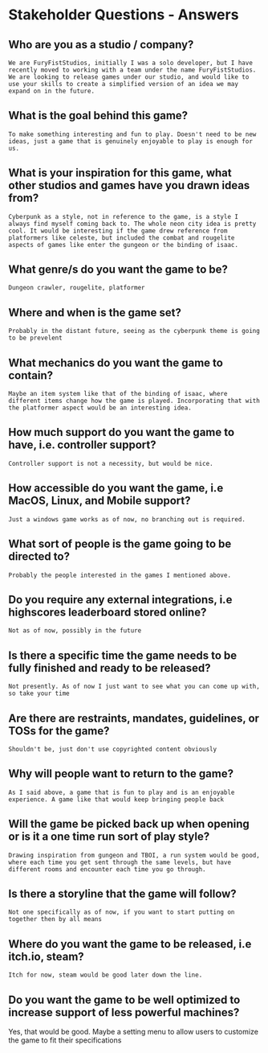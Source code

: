 # Stakeholder Questions - Answers

## Who are you as a studio / company?

    We are FuryFistStudios, initially I was a solo developer, but I have recently moved to working with a team under the name FuryFistStudios. We are looking to release games under our studio, and would like to use your skills to create a simplified version of an idea we may expand on in the future.

## What is the goal behind this game?

    To make something interesting and fun to play. Doesn't need to be new ideas, just a game that is genuinely enjoyable to play is enough for us.

## What is your inspiration for this game, what other studios and games have you drawn ideas from?

    Cyberpunk as a style, not in reference to the game, is a style I always find myself coming back to. The whole neon city idea is pretty cool. It would be interesting if the game drew reference from platformers like celeste, but included the combat and rougelite aspects of games like enter the gungeon or the binding of isaac.

## What genre/s do you want the game to be?

    Dungeon crawler, rougelite, platformer

## Where and when is the game set?

    Probably in the distant future, seeing as the cyberpunk theme is going to be prevelent

## What mechanics do you want the game to contain?

    Maybe an item system like that of the binding of isaac, where different items change how the game is played. Incorporating that with the platformer aspect would be an interesting idea.

## How much support do you want the game to have, i.e. controller support?

    Controller support is not a necessity, but would be nice. 

## How accessible do you want the game, i.e MacOS, Linux, and Mobile support?

    Just a windows game works as of now, no branching out is required.

## What sort of people is the game going to be directed to?

    Probably the people interested in the games I mentioned above.

## Do you require any external integrations, i.e highscores leaderboard stored online?

    Not as of now, possibly in the future

## Is there a specific time the game needs to be fully finished and ready to be released?

    Not presently. As of now I just want to see what you can come up with, so take your time

## Are there are restraints, mandates, guidelines, or TOSs for the game?

    Shouldn't be, just don't use copyrighted content obviously 

## Why will people want to return to the game?

    As I said above, a game that is fun to play and is an enjoyable experience. A game like that would keep bringing people back

## Will the game be picked back up when opening or is it a one time run sort of play style?

    Drawing inspiration from gungeon and TBOI, a run system would be good, where each time you get sent through the same levels, but have different rooms and encounter each time you go through. 

## Is there a storyline that the game will follow?

    Not one specifically as of now, if you want to start putting on together then by all means

## Where do you want the game to be released, i.e itch.io, steam?

    Itch for now, steam would be good later down the line.

## Do you want the game to be well optimized to increase support of less powerful machines?

   Yes, that would be good. Maybe a setting menu to allow users to customize the game to fit their specifications